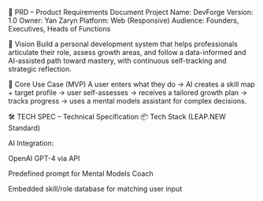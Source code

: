 📄 PRD – Product Requirements Document
Project Name: DevForge
Version: 1.0
Owner: Yan Zaryn
Platform: Web (Responsive)
Audience: Founders, Executives, Heads of Functions

🎯 Vision
Build a personal development system that helps professionals articulate their role, assess growth areas, and follow a data-informed and AI-assisted path toward mastery, with continuous self-tracking and strategic reflection.

🎯 Core Use Case (MVP)
A user enters what they do → AI creates a skill map + target profile → user self-assesses → receives a tailored growth plan → tracks progress → uses a mental models assistant for complex decisions.

🛠 TECH SPEC – Technical Specification
📦 Tech Stack (LEAP.NEW Standard)

AI Integration:

OpenAI GPT-4 via API

Predefined prompt for Mental Models Coach

Embedded skill/role database for matching user input

